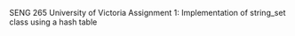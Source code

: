 SENG 265
University of Victoria
Assignment 1: Implementation of string_set class using a hash table

